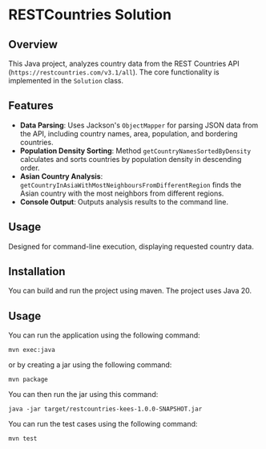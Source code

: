 # RESTCountries Solution

## Overview
This Java project, analyzes country data from the REST Countries API (`https://restcountries.com/v3.1/all`). The core functionality is implemented in the `Solution` class.

## Features
- **Data Parsing**: Uses Jackson's `ObjectMapper` for parsing JSON data from the API, including country names, area, population, and bordering countries.
- **Population Density Sorting**: Method `getCountryNamesSortedByDensity` calculates and sorts countries by population density in descending order.
- **Asian Country Analysis**: `getCountryInAsiaWithMostNeighboursFromDifferentRegion` finds the Asian country with the most neighbors from different regions.
- **Console Output**: Outputs analysis results to the command line.

## Usage
Designed for command-line execution, displaying requested country data.

## Installation

You can build and run the project using maven. The project uses Java 20.

## Usage

You can run the application using the following command:

``mvn exec:java``

or by creating a jar using the following command:

``mvn package``

You can then run the jar using this command:

``java -jar target/restcountries-kees-1.0.0-SNAPSHOT.jar``

You can run the test cases using the following command:

``mvn test``